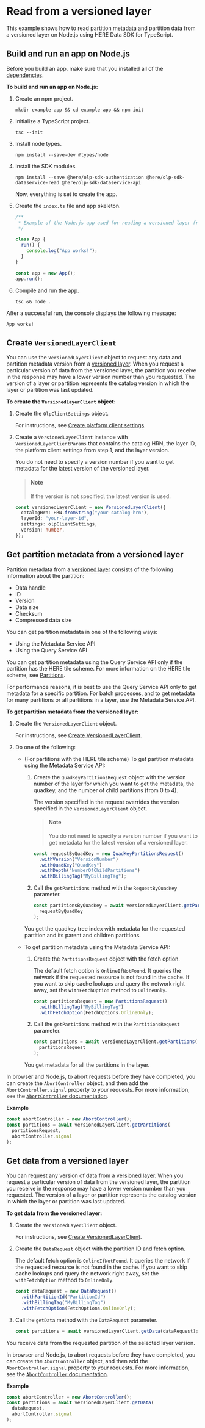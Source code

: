 # Read from a versioned layer

This example shows how to read partition metadata and partition data from a versioned layer on Node.js using HERE Data SDK for TypeScript.

## Build and run an app on Node.js

Before you build an app, make sure that you installed all of the <a href="https://github.com/heremaps/here-data-sdk-typescript#dependencies" target="_blank">dependencies</a>.

**To build and run an app on Node.js:**

1. Create an npm project.

   ```shell
   mkdir example-app && cd example-app && npm init
   ```

2. Initialize a TypeScript project.

   ```shell
   tsc --init
   ```

3. Install node types.

   ```shell
   npm install --save-dev @types/node
   ```

4. Install the SDK modules.

   ```shell
   npm install --save @here/olp-sdk-authentication @here/olp-sdk-dataservice-read @here/olp-sdk-dataservice-api
   ```

   Now, everything is set to create the app.

5. Create the `index.ts` file and app skeleton.

   ```typescript
   /**
    * Example of the Node.js app used for reading a versioned layer from the datastore.
    */

   class App {
     run() {
       console.log("App works!");
     }
   }

   const app = new App();
   app.run();
   ```

6. Compile and run the app.

   ```shell
   tsc && node .
   ```

After a successful run, the console displays the following message:

```shell
App works!
```

## Create `VersionedLayerClient`

You can use the `VersionedLayerClient` object to request any data and partition metadata version from a [versioned layer](https://developer.here.com/documentation/data-user-guide/portal/layers/layers.html#versioned-layers). When you request a particular version of data from the versioned layer, the partition you receive in the response may have a lower version number than you requested. The version of a layer or partition represents the catalog version in which the layer or partition was last updated.

**To create the `VersionedLayerClient` object:**

1. Create the `OlpClientSettings` object.

   For instructions, see <a href="https://github.com/heremaps/here-data-sdk-typescript/blob/master/docs/create-platform-client-settings.md" target="_blank">Create platform client settings</a>.

2. Create a `VersionedLayerClient` instance with `VersionedLayerClientParams` that contains the catalog HRN, the layer ID, the platform client settings from step 1, and the layer version.

   You do not need to specify a version number if you want to get metadata for the latest version of the versioned layer.

   > #### Note
   > If the version is not specified, the latest version is used.

   ```typescript
   const versionedLayerClient = new VersionedLayerClient({
     catalogHrn: HRN.fromString("your-catalog-hrn"),
     layerId: "your-layer-id",
     settings: olpClientSettings,
     version: number,
   });
   ```

## Get partition metadata from a versioned layer

Partition metadata from a [versioned layer](https://developer.here.com/documentation/data-user-guide/portal/layers/layers.html#versioned-layers) consists of the following information about the partition:

- Data handle
- ID
- Version
- Data size
- Checksum
- Compressed data size

You can get partition metadata in one of the following ways:

- Using the Metadata Service API
- Using the Query Service API
 
You can get partition metadata using the Query Service API only if the partition has the HERE tile scheme. For more information on the HERE tile scheme, see [Partitions](https://developer.here.com/documentation/data-user-guide/portal/layers/partitions.html).

For performance reasons, it is best to use the Query Service API only to get metadata for a specific partition. For batch processes, and to get metadata for many partitions or all partitions in a layer, use the Metadata Service API.

**To get partition metadata from the versioned layer:**

1. Create the `VersionedLayerClient` object.

   For instructions, see [Create VersionedLayerClient](#create-versionedlayerclient).

2. Do one of the following:

   - (For partitions with the HERE tile scheme) To get partition metadata using the Metadata Service API:

     1. Create the `QuadKeyPartitionsRequest` object with the version number of the layer for which you want to get the metadata, the quadkey, and the number of child partitions (from 0 to 4).

        The version specified in the request overrides the version specified in the `VersionedLayerClient` object.

        > #### Note
        > You do not need to specify a version number if you want to get metadata for the latest version of a versioned layer.  

        ```typescript
        const requestByQuadKey = new QuadKeyPartitionsRequest()
          .withVersion("VersionNumber")
          .withQuadKey("QuadKey")
          .withDepth("NumberOfChildPartitions")
          .withBillingTag("MyBillingTag");
        ```

     2. Call the `getPartitions` method with the `RequestByQuadKey` parameter.

        ```typescript
        const partitionsByQuadKey = await versionedLayerClient.getPartitions(
          requestByQuadKey
        );
        ```

     You get the quadkey tree index with metadata for the requested partition and its parent and children partitions.

   - To get partition metadata using the Metadata Service API:

     1. Create the `PartitionsRequest` object with the fetch option.

        The default fetch option is `OnlineIfNotFound`. It queries the network if the requested resource is not found in the cache. If you want to skip cache lookups and query the network right away, set the `withFetchOption` method to `OnlineOnly`.

        ```typescript
        const partitionsRequest = new PartitionsRequest()
          .withBillingTag("MyBillingTag")
          .withFetchOption(FetchOptions.OnlineOnly);
        ```

     2. Call the `getPartitions` method with the `PartitionsRequest` parameter.

        ```typescript
        const partitions = await versionedLayerClient.getPartitions(
          partitionsRequest
        );
        ```

     You get metadata for all the partitions in the layer.

In browser and Node.js, to abort requests before they have completed, you can create the `AbortController` object, and then add the `AbortController.signal` property to your requests. For more information, see the [`AbortController` documentation](https://developer.mozilla.org/en-US/docs/Web/API/AbortController).

**Example**

```typescript
const abortController = new AbortController();
const partitions = await versionedLayerClient.getPartitions(
  partitionsRequest,
  abortController.signal
);
```

## Get data from a versioned layer

You can request any version of data from a [versioned layer](https://developer.here.com/documentation/data-user-guide/portal/layers/layers.html#versioned-layers). When you request a particular version of data from the versioned layer, the partition you receive in the response may have a lower version number than you requested. The version of a layer or partition represents the catalog version in which the layer or partition was last updated.

**To get data from the versioned layer:**

1. Create the `VersionedLayerClient` object.

   For instructions, see [Create VersionedLayerClient](#create-versionedlayerclient).

2. Create the `DataRequest` object with the partition ID and fetch option.

     The default fetch option is `OnlineIfNotFound`. It queries the network if the requested resource is not found in the cache. If you want to skip cache lookups and query the network right away, set the `withFetchOption` method to `OnlineOnly`.

   ```typescript
   const dataRequest = new DataRequest()
     .withPartitionId("PartitionId")
     .withBillingTag("MyBillingTag")
     .withFetchOption(FetchOptions.OnlineOnly);
   ```

3. Call the `getData` method with the `DataRequest` parameter.

   ```typescript
   const partitions = await versionedLayerClient.getData(dataRequest);
   ```

You receive data from the requested partition of the selected layer version.

In browser and Node.js, to abort requests before they have completed, you can create the `AbortController` object, and then add the `AbortController.signal` property to your requests. For more information, see the [`AbortController` documentation](https://developer.mozilla.org/en-US/docs/Web/API/AbortController).

**Example**

```typescript
const abortController = new AbortController();
const partitions = await versionedLayerClient.getData(
  dataRequest,
  abortController.signal
);
```
